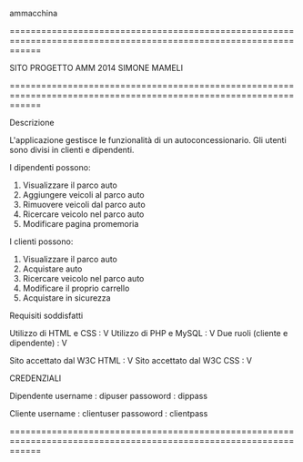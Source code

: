 ammacchina

==================================================================================================================

SITO PROGETTO AMM 2014 SIMONE MAMELI 

==================================================================================================================

Descrizione

L'applicazione gestisce le funzionalità di un autoconcessionario. Gli utenti sono divisi in clienti e dipendenti.

I dipendenti possono:

1. Visualizzare il parco auto
2. Aggiungere veicoli al parco auto
3. Rimuovere veicoli dal parco auto
4. Ricercare veicolo nel parco auto
5. Modificare pagina promemoria

I clienti possono:

1. Visualizzare il parco auto
2. Acquistare auto
3. Ricercare veicolo nel parco auto
4. Modificare il proprio carrello
5. Acquistare in sicurezza

Requisiti soddisfatti

Utilizzo di HTML e CSS : V
Utilizzo di PHP e MySQL : V
Due ruoli (cliente e dipendente) : V

Sito accettato dal W3C HTML : V
Sito accettato dal W3C CSS  : V

CREDENZIALI

Dipendente
  username  : dipuser
  passoword : dippass
  
Cliente
  username  : clientuser
  passoword : clientpass

==================================================================================================================
